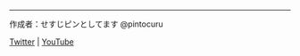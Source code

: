 
---

作成者：せすじピンとしてます @pintocuru

[Twitter](https://twitter.com/pintocuru) | [YouTube](https://www.youtube.com/@pintocuru)